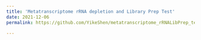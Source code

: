 ```yaml
---
title: 'Metatranscriptome rRNA depletion and Library Prep Test'
date: 2021-12-06
permalink: https://github.com/YikeShen/metatranscriptome_rRNALibPrep_test

---
```


